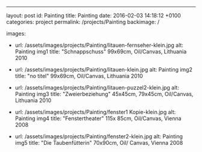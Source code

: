 ---
layout: post
id:     Painting
title:  Painting
date:   2016-02-03 14:18:12 +0100
categories: project
permalink: /projects/Painting
backimage: /

images:

  - url: /assets/images/projects/Painting/litauen-fernseher-klein.jpg
    alt: Painting img1
    title: "Schnappschuss" 99x69cm, Oil/Canvas, Lithuania 2010

  - url: /assets/images/projects/Painting/litauen-klein.jpg
    alt: Painting img2
    title: "no titel" 99x69cm, Oil/Canvas, Lithuania 2010

  - url: /assets/images/projects/Painting/litauen-puzzel2-klein.jpg
    alt: Painting img3
    title: "Zweierbeziehung" 45x45cm, 79x45cm, Oil/Canvas, Lithuania 2010

  - url: /assets/images/projects/Painting/fenster1 Kopie-klein.jpg
    alt: Painting img4
    title: "Fenstertheater" 115x 85cm, Oil/Canvas, Vienna 2008

  - url: /assets/images/projects/Painting/fenster2-klein.jpg
    alt: Painting img5
    title: "Die Taubenfütterin" 70x90cm, Oil/ Canvas, Vienna 2008
